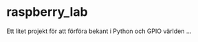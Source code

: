 raspberry_lab
===============

Ett litet projekt för att förföra bekant i Python och GPIO världen ...